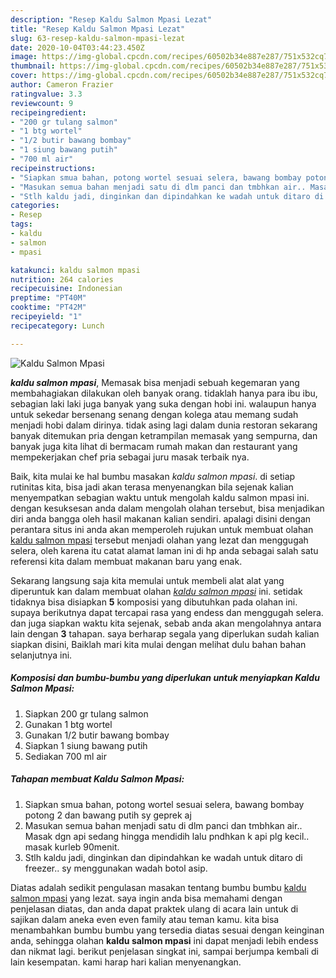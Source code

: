 ```yaml
---
description: "Resep Kaldu Salmon Mpasi Lezat"
title: "Resep Kaldu Salmon Mpasi Lezat"
slug: 63-resep-kaldu-salmon-mpasi-lezat
date: 2020-10-04T03:44:23.450Z
image: https://img-global.cpcdn.com/recipes/60502b34e887e287/751x532cq70/kaldu-salmon-mpasi-foto-resep-utama.jpg
thumbnail: https://img-global.cpcdn.com/recipes/60502b34e887e287/751x532cq70/kaldu-salmon-mpasi-foto-resep-utama.jpg
cover: https://img-global.cpcdn.com/recipes/60502b34e887e287/751x532cq70/kaldu-salmon-mpasi-foto-resep-utama.jpg
author: Cameron Frazier
ratingvalue: 3.3
reviewcount: 9
recipeingredient:
- "200 gr tulang salmon"
- "1 btg wortel"
- "1/2 butir bawang bombay"
- "1 siung bawang putih"
- "700 ml air"
recipeinstructions:
- "Siapkan smua bahan, potong wortel sesuai selera, bawang bombay potong 2 dan bawang putih sy geprek aj"
- "Masukan semua bahan menjadi satu di dlm panci dan tmbhkan air.. Masak dgn api sedang hingga mendidih lalu pndhkan k api plg kecil.. masak kurleb 90menit."
- "Stlh kaldu jadi, dinginkan dan dipindahkan ke wadah untuk ditaro di freezer.. sy menggunakan wadah botol asip."
categories:
- Resep
tags:
- kaldu
- salmon
- mpasi

katakunci: kaldu salmon mpasi 
nutrition: 264 calories
recipecuisine: Indonesian
preptime: "PT40M"
cooktime: "PT42M"
recipeyield: "1"
recipecategory: Lunch

---
```



![Kaldu Salmon Mpasi](https://img-global.cpcdn.com/recipes/60502b34e887e287/751x532cq70/kaldu-salmon-mpasi-foto-resep-utama.jpg)

<b><i>kaldu salmon mpasi</i></b>, Memasak bisa menjadi sebuah kegemaran yang membahagiakan dilakukan oleh banyak orang. tidaklah hanya para ibu ibu, sebagian laki laki juga banyak yang suka dengan hobi ini. walaupun hanya untuk sekedar bersenang senang dengan kolega atau memang sudah menjadi hobi dalam dirinya. tidak asing lagi dalam dunia restoran sekarang banyak ditemukan pria dengan ketrampilan memasak yang sempurna, dan banyak juga kita lihat di bermacam rumah makan dan restaurant yang mempekerjakan chef pria sebagai juru masak terbaik nya.

Baik, kita mulai ke hal bumbu masakan <i>kaldu salmon mpasi</i>. di setiap rutinitas kita, bisa jadi akan terasa menyenangkan bila sejenak kalian menyempatkan sebagian waktu untuk mengolah kaldu salmon mpasi ini. dengan kesuksesan anda dalam mengolah olahan tersebut, bisa menjadikan diri anda bangga oleh hasil makanan kalian sendiri. apalagi disini dengan perantara situs ini anda akan memperoleh rujukan untuk membuat olahan <u>kaldu salmon mpasi</u> tersebut menjadi olahan yang lezat dan menggugah selera, oleh karena itu catat alamat laman ini di hp anda sebagai salah satu referensi kita dalam membuat makanan baru yang enak.




Sekarang langsung saja kita memulai untuk membeli alat alat yang diperuntuk kan dalam membuat olahan <u><i>kaldu salmon mpasi</i></u> ini. setidak tidaknya bisa disiapkan <b>5</b> komposisi yang dibutuhkan pada olahan ini. supaya berikutnya dapat tercapai rasa yang endess dan menggugah selera. dan juga siapkan waktu kita sejenak, sebab anda akan mengolahnya antara lain dengan <b>3</b> tahapan. saya berharap segala yang diperlukan sudah kalian siapkan disini, Baiklah mari kita mulai dengan melihat dulu bahan bahan selanjutnya ini.

<!--inarticleads1-->

##### Komposisi dan bumbu-bumbu yang diperlukan untuk menyiapkan Kaldu Salmon Mpasi:

1. Siapkan 200 gr tulang salmon
1. Gunakan 1 btg wortel
1. Gunakan 1/2 butir bawang bombay
1. Siapkan 1 siung bawang putih
1. Sediakan 700 ml air




<!--inarticleads2-->

##### Tahapan membuat Kaldu Salmon Mpasi:

1. Siapkan smua bahan, potong wortel sesuai selera, bawang bombay potong 2 dan bawang putih sy geprek aj
1. Masukan semua bahan menjadi satu di dlm panci dan tmbhkan air.. Masak dgn api sedang hingga mendidih lalu pndhkan k api plg kecil.. masak kurleb 90menit.
1. Stlh kaldu jadi, dinginkan dan dipindahkan ke wadah untuk ditaro di freezer.. sy menggunakan wadah botol asip.




Diatas adalah sedikit pengulasan masakan tentang bumbu bumbu <u>kaldu salmon mpasi</u> yang lezat. saya ingin anda bisa memahami dengan penjelasan diatas, dan anda dapat praktek ulang di acara lain untuk di sajikan dalam aneka even even family atau teman kamu. kita bisa menambahkan bumbu bumbu yang tersedia diatas sesuai dengan keinginan anda, sehingga olahan <b>kaldu salmon mpasi</b> ini dapat menjadi lebih endess dan nikmat lagi. berikut penjelasan singkat ini, sampai berjumpa kembali di lain kesempatan. kami harap hari kalian menyenangkan.
